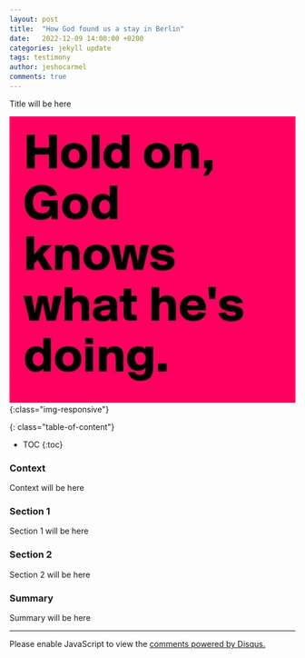 ```yaml
---
layout: post
title:  "How God found us a stay in Berlin"
date:   2022-12-09 14:00:00 +0200
categories: jekyll update
tags: testimony
author: jeshocarmel
comments: true
---
```

Title will be here

<!-- Primary Meta Tags -->
<meta name="title" content="A testimony, how God took care of my wife's career">
<meta name="description" content="From tears to joy. A quick run down of a real life story.">

<!-- Open Graph / Facebook -->
<meta property="og:type" content="website">
<meta property="og:url" content="https://jeshocarmel.github.io">
<meta property="og:title" content="A testimony of how God took care of my wife's career">
<meta property="og:description" content="From tears to joy. A quick run down of a real life story.">
<meta property="og:image" content="https://jeshocarmel.github.io/assets/images/god_knows.jpg">

<!-- Twitter -->
<meta property="twitter:card" content="summary_large_image">
<meta property="twitter:url" content="https://jeshocarmel.github.io">
<meta property="twitter:title" content="A testimony of how God took care of my wife's career">
<meta property="twitter:description" content="From tears to joy. A quick run down of a real life story.">
<meta property="twitter:image" content="https://jeshocarmel.github.io/assets/images/god_knows.jpg">

![testimony](/assets/images/god_knows.jpg){:class="img-responsive"}


{: class="table-of-content"}
* TOC
{:toc}

###  Context

Context will be here

### Section 1

Section 1 will be here

### Section 2

Section 2 will be here

###  Summary

Summary will be here

---

<div id="disqus_thread"></div>
<script>

/**
*  RECOMMENDED CONFIGURATION VARIABLES: EDIT AND UNCOMMENT THE SECTION BELOW TO INSERT DYNAMIC VALUES FROM YOUR PLATFORM OR CMS.
*  LEARN WHY DEFINING THESE VARIABLES IS IMPORTANT: https://disqus.com/admin/universalcode/#configuration-variables*/
/*
var disqus_config = function () {
this.page.url = PAGE_URL;  // Replace PAGE_URL with your page's canonical URL variable
this.page.identifier = PAGE_IDENTIFIER; // Replace PAGE_IDENTIFIER with your page's unique identifier variable
};
*/
(function() { // DON'T EDIT BELOW THIS LINE
var d = document, s = d.createElement('script');
s.src = 'https://jeshocarmel-github-io.disqus.com/embed.js';
s.setAttribute('data-timestamp', +new Date());
(d.head || d.body).appendChild(s);
})();
</script>
<noscript>Please enable JavaScript to view the <a href="https://disqus.com/?ref_noscript">comments powered by Disqus.</a></noscript>
                            